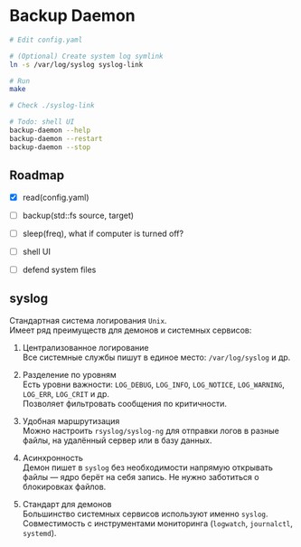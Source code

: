 
# Backup Daemon

```bash
# Edit config.yaml

# (Optional) Create system log symlink
ln -s /var/log/syslog syslog-link

# Run
make

# Check ./syslog-link

# Todo: shell UI
backup-daemon --help
backup-daemon --restart
backup-daemon --stop
```

## Roadmap

- [x] read(config.yaml)
- [ ] backup(std::fs source, target)
- [ ] sleep(freq), what if computer is turned off?
- [ ] shell UI
- [ ] defend system files


## syslog

Стандартная система логирования `Unix`.  
Имеет ряд преимуществ для демонов и системных сервисов:

1. Централизованное логирование  
Все системные службы пишут в единое место: `/var/log/syslog` и др.  

2. Разделение по уровням  
Есть уровни важности: `LOG_DEBUG`, `LOG_INFO`, `LOG_NOTICE`, `LOG_WARNING`, `LOG_ERR`, `LOG_CRIT` и др.  
Позволяет фильтровать сообщения по критичности.  

3. Удобная маршрутизация  
Можно настроить `rsyslog/syslog-ng` для отправки логов в разные файлы, на удалённый сервер или в базу данных.

4. Асинхронность  
Демон пишет в `syslog` без необходимости напрямую открывать файлы — ядро берёт на себя запись.
Не нужно заботиться о блокировках файлов.

5. Стандарт для демонов  
Большинство системных сервисов используют именно `syslog`.
Совместимость с инструментами мониторинга (`logwatch`, `journalctl`, `systemd`).

